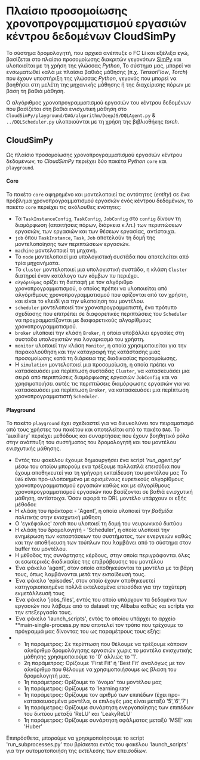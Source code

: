  # Πλαίσιο προσομοίωσης χρονοπρογραμματισμού εργασιών κέντρου δεδομένων CloudSimPy

Το σύστημα δρομολογητή, που αρχικά ανέπτυξε ο FC Li και εξέλιξα εγώ, βασίζεται στο πλαίσιο προσομοίωσης διακριτών γεγονότων [SimPy](https://simpy.readthedocs.io/en/latest/contents.html) και υλοποιείται με τη χρήση της γλώσσας *Python*,
Το σύστημα μας, μπορεί να ενσωματωθεί καλά με πλαίσια βαθιάς μάθησης (π.χ. *TensorFlow*, *Torch*) που έχουν υποστήριξη της γλώσσας *Python*, γεγονός που μπορεί να βοηθήσει στη μελέτη της μηχανικής μάθησης ή της διαχείρισης πόρων με βάση τη βαθιά μάθηση.

Ο αλγόριθμος χρονοπρογραμματισμού εργασιών του κέντρου δεδομένων που βασίζεται στη βαθιά ενισχυτική μάθηση στο `CloudSimPy/playground/DAG/algorithm/DeepJS/DQLAgent.py` & `../DQLScheduler.py` υλοποιούνται με τη χρήση της βιβλιοθήκης *torch*.

## CloudSimPy
Ως πλαίσιο προσομοίωσης χρονοπρογραμματισμού εργασιών κέντρου δεδομένων, το *CloudSimPy* περιέχει δύο πακέτα *Python* `core` και `playground`.
#### Core
Το πακέτο `core` αφηρημένο και μοντελοποιεί τις οντότητες (*entity*) σε ένα πρόβλημα χρονοπρογραμματισμού εργασιών ενός κέντρου δεδομένων, το πακέτο `core` περιέχει τις ακόλουθες ενότητες:

+ Τα `TaskInstanceConfig`, `TaskConfig`, `JobConfig` στο `config` δίνουν τη διαμόρφωση (απαιτήσεις πόρων, διάρκεια κ.λπ.) των περιπτώσεων εργασιών, των εργασιών και των θέσεων εργασίας, αντίστοιχα.
+ `job` όπου `TaskInstance`, `Task`, `Job` αποτελούν τη δομή της μοντελοποίησης των περιπτώσεων εργασιών.
+ `machine` μοντελοποιεί τη μηχανή.
+ Το `node` μοντελοποιεί μια υπολογιστική συστάδα που αποτελείται από τρία μηχανήματα.
+ Το `cluster` μοντελοποιεί μια υπολογιστική συστάδα, η κλάση `Cluster` διατηρεί έναν κατάλογο των κόμβων πυ περιέχει.
+ `αλγόριθμος` ορίζει τη διεπαφή με τον αλγόριθμο χρονοπρογραμματισμού, ο οποίος πρέπει να υλοποιείται από αλγόριθμους χρονοπρογραμματισμού που ορίζονται από τον χρήστη, και είναι το κλειδί για την υλοποίηση του μοντέλου.
+ `scheduler` μοντελοποιεί τον χρονοπρογραμματιστή, ένα πρότυπο σχεδίασης που επιτρέπει σε διαφορετικές περιπτώσεις του `Scheduler` να προγραμματίζονται με διαφορετικούς αλγορίθμους χρονοπρογραμματισμού.
+ `broker` υλοποιεί την κλάση `Broker`, η οποία υποβάλλει εργασίες στη συστάδα υπολογιστών για λογαριασμό του χρήστη.
+ `monitor` υλοποιεί την κλάση `Monitor`, η οποία χρησιμοποιείται για την παρακολούθηση και την καταγραφή της κατάστασης μιας προσομοίωσης κατά τη διάρκεια της διαδικασίας προσομοίωσης.
+ Η `simulation` μοντελοποιεί μια προσομοίωση, η οποία πρέπει να κατασκευάσει μια περίπτωση συστάδας `Cluster`, να κατασκευάσει μια σειρά από περιπτώσεις διαμόρφωσης εργασιών `JobConfig` και να χρησιμοποιήσει αυτές τις περιπτώσεις διαμόρφωσης εργασιών για να κατασκευάσει μια περίπτωση `Broker`, να κατασκευάσει μια περίπτωση χρονοπρογραμματιστή `Scheduler`.

#### Playground
Το πακέτο `playground` έχει σχεδιαστεί για να διευκολύνει τον πειραματισμό από τους χρήστες του πακέτου και αποτελείται από το πακέτο `DAG`.
To 'auxiliary' περιέχει μεθόδους και συναρτήσεις που έχουν βοηθητικό ρόλο στην ανάπτυξη του συστήματος του δρομολογητή και του μοντέλου ενισχυτικής μάθησης.
+ Εντός του φακέλου έχουμε δημιουργήσει ένα script *'run_agent.py'* μέσω του οποίου μπορούμ ενα τρέξουμε πολλαπλά επεισόδια που έχουμ αποθηκευτεί για τη γρήγορη εκπαίδευση του μοντέλου μας
Το `DAG` είναι προ-υλοποιημένo με ορισμένους ευρετικούς αλγορίθμους χρονοπρογραμματισμού εργασιών καθώς και με αλγορίθμους χρονοπρογραμματισμού εργασιών που βασίζονται σε βαθιά ενισχυτική μάθηση, αντίστοιχα.
Όσον αφορά το DRL μοντέλο υπάρχουν οι εξής μέθοδοι:
+ Η κλάση του πράκτορα - 'Agent', η οποία υλοποιεί την *βαθμίδα πολιτικής* στην ενισχυτική μάθηση
+ Ο 'εγκέφαλος' *torch* που υλοποιεί τη δομή του νευρωνικού δικτύου
+ Η κλάση του δρομολογητή - 'Scheduler', η οποία υλοποιεί την ενημέρωση των καταστάσεων του συστήματος, των ενεργειών καθώς και την αποθήκευση των τούπλων που λαμβάνει από το σύστημα στον buffer του μοντέλου.
+ Η μέθοδος της συνάρτησης κέρδους, στην οποία περιγράφονται όλες οι εσωτερικές διαδικασίες της επιβράβευσης του μοντέλου
+ Ένα φάκελο 'agent', στον οποίο αποθηκεύονται τα μοντέλα με τα βάρη τους, όπως λαμβάνονται μετά την εκπαίδευσή τους.
+ Ένα φάκελο 'episodes', στον οποίο έχουν αποθηκευετεί κατηγοριοποιημένα πολλά εκτελεσμένα επεισόδια για την ταχύτερη εκμετάλλευσή τους
+ Ένα φάκελο 'jobs_files', εντός του οποίο υπάρχουν τα δεδομένα των εργασιών που λάβαμε από το dataset της Alibaba καθώς και scripts για την επεξεργασία τους.
+ Ένα φάκελο 'launch_scripts', εντός το οποίου υπάρχει το αρχείο **main-single-process.py που αποτελεί τον τρόπο που τρέχουμε το πρόγραμμά μας δίνοντας του ως παραμέτρους τους εξής:
+ + 1η παράμετρος: Σε περίπτωση που θέλουμε να τρέξουμε κάποιον αλγόριθμο δρομολόγησης εργασιών χωρις το μοντέλο ενισχυτικής μάθησης χρησιμοποιούμε το '0' αλλιώς το '1'.
  + 2η παράμετρος: Ορίζουμε 'First Fit' ή 'Best Fit' αναλόγως με τον αλγόριθμο που θέλουμε να χρησιμοποιήσουμε ως βλαση του δρομολογητή μας.
  + 1η παράμετρος: Ορίζουμε το 'όνομα' του μοντέλου μας
  + 1η παράμετρος: Ορίζουμε το 'learning rate'
  + 1η παράμετρος: Ορίζουμε τον αριθμό των επιπέδων (έχει προ-κατασκευασμένα μοντέλα, οι επιλογές μας είναι μεταξύ '5','6','7')
  + 1η παράμετρος: Ορίζουμε συνάρτηση ενεργοποίησης των επιπέδων του δικτύου μεταξύ 'ReLU' και 'LeakyReLU'
  + 1η παράμετρος: Ορίζουμε συνάρτηση σφάλματος μεταξύ 'MSE' και 'Huber'

Επιπρόσθετα, μπορούμε να χρησιμοποίησουμε το script 'run_subprocesses.py' που βρίσκεται εντός του φακέλου 'launch_scripts' για την αυτοματοποιήση της εκτέλεσης των επεισοδίων.
